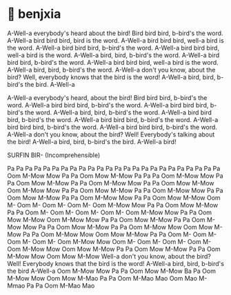 # 🐔 benjxia

A-Well-a everybody's heard about the bird! Bird bird bird, b-bird's the word. A-Well-a bird bird bird, bird is the word. A-Well-a bird bird bird, well-a bird is the word. A-Well-a bird bird bird, b-bird's the word. A-Well-a bird bird bird, well-a bird is the word. A-Well-a bird, bird, b-bird's the word. A-Well-a bird bird bird, b-bird's the word. A-Well-a bird bird bird, well-a bird is the word. A-Well-a bird, bird, b-bird's the word. A-Well-a don't you know, about the bird? Well, everybody knows that the bird is the word! A-Well-a bird, bird, b-bird's the bird. A-Well-a

A-Well-a everybody's heard, about the bird! Bird bird bird, b-bird's the word. A-Well-a bird bird bird, b-bird's the word. A-Well-a bird bird bird, b-bird's the word. A-Well-a bird, bird, b-bird's the word. A-Well-a bird bird bird, b-bird's the word. A-Well-a bird bird bird, b-bird's the word. A-Well-a bird bird bird, b-bird's the word. A-Well-a bird bird bird, b-bird's the word. A-Well-a don't you know, about the bird? Well! Everybody's talking about the bird! A-Well-a bird, bird, b-bird's the bird. A-Well-a bird!

SURFIN BIR- (Incomprehensible)

Pa Pa Pa Pa Pa Pa Pa Pa Pa Pa Pa Pa Pa Pa Pa Pa Pa Pa Pa Pa Pa Pa Pa Pa Oom M-Mow Mow Pa Pa Oom Mow M-Mow Pa Pa Pa Oom M-Mow Mow Pa Pa Oom Mow M-Mow Pa Pa Oom M-Mow Mow Pa Pa Oom Mow M-Mow Oom M-Mow Mow Pa Pa Oom Mow M-Mow Pa Pa Oom M-Mow Mow Pa Pa Oom Mow M-Mow Pa Pa Oom M-Mow Mow Pa Pa Oom Mow M-Mow Oom M- Oom M- Oom M- Oom M- Oom M-Mow Mow Pa Pa Oom Mow M-Mow Pa Pa Oom M- Oom M- Oom M- Oom M- Oom M-Mow Mow Pa Pa Oom Mow M-Mow Oom M-Mow Mow Pa Pa Oom Mow M-Mow Pa Pa Oom M-Mow Mow Pa Pa Oom Mow M-Mow Pa Pa Oom M-Mow Mow Oom Mow M-Mow Pa Pa Oom M-Mow Mow Oom Mow M-Mow Pa Pa Oom M- Oom M- Oom M- Oom M- Oom M-Mow Mow Oom M- Oom M- Oom M- Oom M- Oom M-Mow Mow Oom Mow M-Mow Pa Pa Oom Mow M-Mow Pa Pa Oom M-Mow Mow Oom Mow M-Mow Well-a don't you know, about the bird? Well! Everybody knows that the bird is the word! A-Well-a bird, bird, b-bird's the bird A-Well-a Oom M-Mow Mow Pa Pa Oom Mow M-Mow Ba Pa Oom M-Mow Mow Oom Mow M-Mao Pa Pa Oom M-Mao Mao Oom Mao M-Mmao Pa Pa Oom M-Mao Mao

